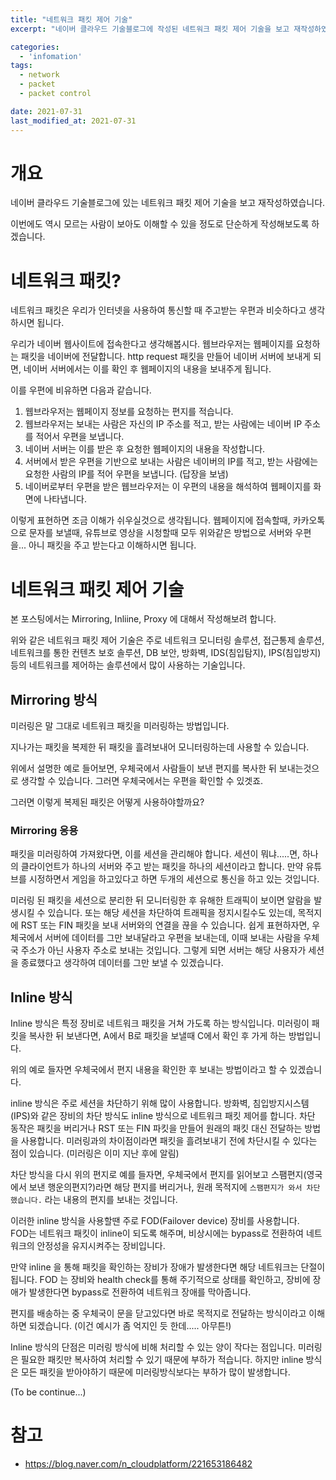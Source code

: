```yaml
---
title: "네트워크 패킷 제어 기술"
excerpt: "네이버 클라우드 기술블로그에 작성된 네트워크 패킷 제어 기술을 보고 재작성하였습니다."

categories:
  - 'infomation'
tags:
  - network
  - packet
  - packet control

date: 2021-07-31
last_modified_at: 2021-07-31
---
```


# 개요 

네이버 클라우드 기술블로그에 있는 네트워크 패킷 제어 기술을 보고 재작성하였습니다.

이번에도 역시 모르는 사람이 보아도 이해할 수 있을 정도로 단순하게 작성해보도록 하겠습니다. 


# 네트워크 패킷?

네트워크 패킷은 우리가 인터넷을 사용하여 통신할 때 주고받는 우편과 비슷하다고 생각하시면 됩니다. 

우리가 네이버 웹사이트에 접속한다고 생각해봅시다. 
웹브라우저는 웹페이지를 요청하는 패킷을 네이버에 전달합니다. 
http request 패킷을 만들어 네이버 서버에 보내게 되면, 네이버 서버에서는 이를 확인 후 웹페이지의 내용을 보내주게 됩니다. 

이를 우편에 비유하면 다음과 같습니다. 
1. 웹브라우저는 웹페이지 정보를 요청하는 편지를 적습니다. 
1. 웹브라우저는 보내는 사람은 자신의 IP 주소를 적고, 받는 사람에는 네이버 IP 주소를 적어서 우편을 보냅니다. 
1. 네이버 서버는 이를 받은 후 요청한 웹페이지의 내용을 작성합니다.
1. 서버에서 받은 우편을 기반으로 보내는 사람은 네이버의 IP를 적고, 받는 사람에는 요청한 사람의 IP를 적어 우편을 보냅니다. (답장을 보냄)
1. 네이버로부터 우편을 받은 웹브라우저는 이 우편의 내용을 해석하여 웹페이지를 화면에 나타냅니다. 

이렇게 표현하면 조금 이해가 쉬우실것으로 생각됩니다. 
웹페이지에 접속할때, 카카오톡으로 문자를 보낼때, 유튜브로 영상을 시청할때 모두 위와같은 방법으로 서버와 우편을... 아니 패킷을 주고 받는다고 이해하시면 됩니다. 

# 네트워크 패킷 제어 기술 

본 포스팅에서는 Mirroring, Inliine, Proxy 에 대해서 작성해보려 합니다. 

위와 같은 네트워크 패킷 제어 기술은 주로 네트워크 모니터링 솔루션, 접근통제 솔루션, 네트워크를 통한 컨텐츠 보호 솔루션, DB 보안, 방화벽, IDS(침입탐지), IPS(침입방지) 등의 네트워크를 제어하는 솔루션에서 많이 사용하는 기술입니다.

## Mirroring 방식 

미러링은 말 그대로 네트워크 패킷을 미러링하는 방법입니다. 

지나가는 패킷을 복제한 뒤 패킷을 흘려보내어 모니터링하는데 사용할 수 있습니다. 

위에서 설명한 예로 들어보면, 우체국에서 사람들이 보낸 편지를 복사한 뒤 보내는것으로 생각할 수 있습니다. 
그러면 우체국에서는 우편을 확인할 수 있겟죠.

그러면 이렇게 복제된 패킷은 어떻게 사용하야할까요?


### Mirroring 응용 

패킷을 미러링하여 가져왔다면, 이를 세션을 관리해야 합니다. 
세션이 뭐냐.....면, 하나의 클라이언트가 하나의 서버와 주고 받는 패킷을 하나의 세션이라고 합니다. 
만약 유튜브를 시정하면서 게임을 하고있다고 하면 두개의 세션으로 통신을 하고 있는 것입니다. 

미러링 된 패킷을 세션으로 분리한 뒤 모니터링한 후 유해한 트래픽이 보이면 알람을 발생시킬 수 있습니다. 
또는 해당 세션을 차단하여 트래픽을 정지시킬수도 있는데, 목적지에 RST 또는 FIN 패킷을 보내 서버와의 연결을 끊을 수 있습니다. 
쉽게 표현하자면, 우체국에서 서버에 데이터를 그만 보내달라고 우편을 보내는데, 이때 보내는 사람을 우체국 주소가 아닌 사용자 주소로 보내는 것입니다. 
그렇게 되면 서버는 해당 사용자가 세션을 종료했다고 생각하여 데이터를 그만 보낼 수 있겠습니다. 

## Inline 방식 

​Inline 방식은 특정 장비로 네트워크 패킷을 거쳐 가도록 하는 방식입니다. 
미러링이 패킷을 복사한 뒤 보낸다면, A에서 B로 패킷을 보낼때 C에서 확인 후 가게 하는 방법입니다. 

위의 예로 들자면 우체국에서 편지 내용을 확인한 후 보내는 방법이라고 할 수 있겠습니다. 

inline 방식은 주로 세션을 차단하기 위해 많이 사용합니다. 
방화벽, 침입방지시스템(IPS)와 같은 장비의 차단 방식도 inline 방식으로 네트워크 패킷 제어를 합니다. 
차단 동작은 패킷을 버리거나 RST 또는 FIN 파킷을 만들어 원래의 패킷 대신 전달하는 방법을 사용합니다. 
미러링과의 차이점이라면 패킷을 흘려보내기 전에 차단시킬 수 있다는 점이 있습니다. (미러링은 이미 지난 후에 알림)

차단 방식을 다시 위의 편지로 예를 들자면, 
우체국에서 편지를 읽어보고 스팸편지(영국에서 보낸 행운의편지?)라면 해당 편지를 버리거나, 원래 목적지에 `스팸편지가 와서 차단했습니다.` 라는 내용의 편지를 보내는 것입니다. 

이러한 inline 방식을 사용할땐 주로 FOD(Failover device) 장비를 사용합니다.  
FOD는 네트워크 패킷이 inline이 되도록 해주며, 비상시에는 bypass로 전환하여 네트워크의 안정성을 유지시켜주는 장비입니다. 

만약 inline 을 통해 패킷을 확인하는 장비가 장애가 발생한다면 해당 네트워크는 단절이 됩니다. 
FOD 는 장비와 health check를 통해 주기적으로 상태를 확인하고, 장비에 장애가 발생한다면 bypass로 전환하여 네트워크 장애를 막아줍니다. 

편지를 배송하는 중 우체국이 문을 닫고있다면 바로 목적지로 전달하는 방식이라고 이해하면 되겠습니다. (이건 예시가 좀 억지인 듯 한데..... 아무튼!)

Inline 방식의 단점은 미러링 방식에 비해 처리할 수 있는 양이 작다는 점입니다. 
미러링은 필요한 패킷만 복사하여 처리할 수 있기 때문에 부하가 적습니다. 
하지만 inline 방식은 모든 패킷을 받아야하기 때문에 미러링방식보다는 부하가 많이 발생합니다. 



(To be continue...)

# 참고 

* https://blog.naver.com/n_cloudplatform/221653186482